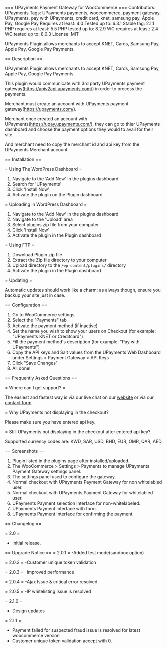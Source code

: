 === UPayments Payment Gateway for WooCommerce ===
Contributors: UPayments
Tags: UPayments payments, woocommerce, payment gateway, UPayments, pay with UPayments, credit card, knet, samsung pay, Apple Pay, Google Pay
Requires at least: 4.0
Tested up to: 6.3.1
Stable tag: 2.1.1
PHP requires  at least: 5.5
PHP tested up to: 8.2.9
WC requires at least: 2.4
WC tested up to: 8.0.3
License: MIT

UPayments Plugin allows merchants to accept KNET, Cards, Samsung Pay, Apple Pay, Google Pay Payments.

== Description ==

UPayments Plugin allows merchants to accept KNET, Cards, Samsung Pay, Apple Pay, Google Pay Payments.

This plugin would communicate with 3rd party UPayments payment gateway(https://apiv2api.upayments.com/) in order to process the payments.

Merchant must create an account with UPayments payment gateway(https://upayments.com/).

Merchant once created an account with UPayments(https://upay.upayments.com/), they can go to thier UPayments dashboard and choose the payment options they would to avail for their site.

And merchant need to copy the merchant id and api key from the UPayments Merchant account.

== Installation ==

= Using The WordPress Dashboard =

1. Navigate to the 'Add New' in the plugins dashboard
2. Search for 'UPayments'
3. Click 'Install Now'
4. Activate the plugin on the Plugin dashboard

= Uploading in WordPress Dashboard =

1. Navigate to the 'Add New' in the plugins dashboard
2. Navigate to the 'Upload' area
3. Select plugins zip file from your computer
4. Click 'Install Now'
5. Activate the plugin in the Plugin dashboard

= Using FTP =

1. Download Plugin zip file
2. Extract the Zip file directory to your computer
3. Upload directory to the `/wp-content/plugins/` directory
4. Activate the plugin in the Plugin dashboard

= Updating =

Automatic updates should work like a charm; as always though, ensure you backup your site just in case.

== Configuration ==

1. Go to WooCommerce settings
2. Select the "Payments" tab
3. Activate the payment method (if inactive)
4. Set the name you wish to show your users on Checkout (for example: "UPayments KNET or Creditcard")
5. Fill the payment method's description (for example: "Pay with UPayments")
6. Copy the API keys and Salt values from the UPayments Web Dashboard under Settings > Payment Gateway > API Keys
7. Click "Save Changes"
8. All done!

== Frequently Asked Questions ==

= Where can I get support? =

The easiest and fastest way is via our live chat on our [website](https://upayments.com/) or via our [contact form](https://upayments.com/en/contact-us/).

= Why UPayments not displaying in the checkout?

Please make sure you have entered api key.

= Still UPayments not displaying in the checkout after entered api key?

Supported currency codes are: KWD, SAR, USD, BHD, EUR, OMR, QAR, AED

== Screenshots ==

1. Plugin listed in the plugins page after installed/uploaded.
2. The WooCommerce > Settings > Payments to manage UPayments Payment Gateway settings panel.
3. The settings panel used to configure the gateway.
4. Normal checkout with UPayments Payment Gateway for non whitelabled user.
5. Normal checkout with UPayments Payment Gateway for whitelabled user.
6. UPayments Payment selection interface for non-whitelabeled.
7. UPayments Payment interface with form.
8. UPayments Payment interface for confirming the payment.

== Changelog ==

= 2.0 =
* Initial release.

== Upgrade Notice ==
= 2.0.1 =
-Added test mode(sandbox option)

= 2.0.2 =
-Customer unique token validation

= 2.0.3 =
-Improved performance

= 2.0.4 =
-Ajax Issue & critical error resolved

= 2.0.5 =
-IP whitelisting issue is resolved

= 2.1.0 =
- Design updates

= 2.1.1 =
- Payment failed for suspected fraud issue is resolved for latest woocommerce version 
- Customer unique token validation accept with 0.

